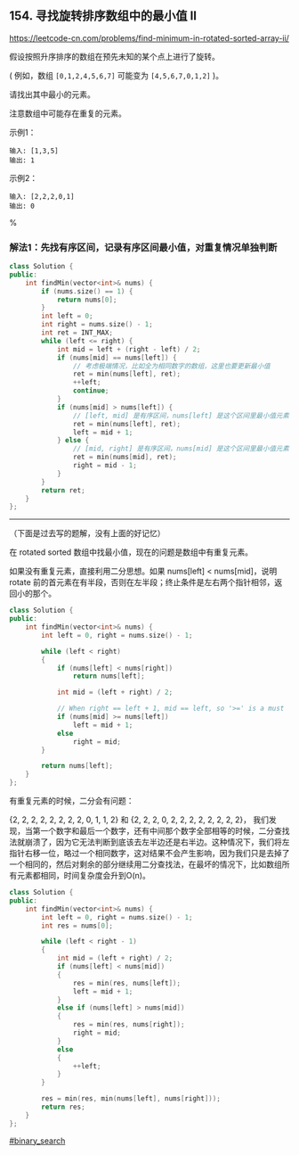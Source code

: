 ## 154. 寻找旋转排序数组中的最小值 II

https://leetcode-cn.com/problems/find-minimum-in-rotated-sorted-array-ii/

假设按照升序排序的数组在预先未知的某个点上进行了旋转。

( 例如，数组 `[0,1,2,4,5,6,7]` 可能变为 `[4,5,6,7,0,1,2]` )。

请找出其中最小的元素。

注意数组中可能存在重复的元素。

示例1：

```
输入: [1,3,5]
输出: 1
```

示例2：

```
输入: [2,2,2,0,1]
输出: 0
```

%

### 解法1：先找有序区间，记录有序区间最小值，对重复情况单独判断

```cpp
class Solution {
public:
    int findMin(vector<int>& nums) {
        if (nums.size() == 1) {
            return nums[0];
        }
        int left = 0;
        int right = nums.size() - 1;
        int ret = INT_MAX;
        while (left <= right) {
            int mid = left + (right - left) / 2;
            if (nums[mid] == nums[left]) {
                // 考虑极端情况，比如全为相同数字的数组，这里也要更新最小值
                ret = min(nums[left], ret);
                ++left;
                continue;
            }
            if (nums[mid] > nums[left]) {
                // [left, mid] 是有序区间，nums[left] 是这个区间里最小值元素
                ret = min(nums[left], ret);
                left = mid + 1;
            } else {
                // [mid, right] 是有序区间，nums[mid] 是这个区间里最小值元素
                ret = min(nums[mid], ret);
                right = mid - 1;
            }
        }
        return ret;
    }
};
```

---

（下面是过去写的题解，没有上面的好记忆）

在 rotated sorted 数组中找最小值，现在的问题是数组中有重复元素。

如果没有重复元素，直接利用二分思想。如果 nums[left] < nums[mid]，说明 rotate 前的首元素在有半段，否则在左半段；终止条件是左右两个指针相邻，返回小的那个。

```cpp
class Solution {
public:
    int findMin(vector<int>& nums) {
        int left = 0, right = nums.size() - 1;

        while (left < right)
        {
            if (nums[left] < nums[right])
                return nums[left];

            int mid = (left + right) / 2;

			// When right == left + 1, mid == left, so '>=' is a must
            if (nums[mid] >= nums[left])
                left = mid + 1;
            else
                right = mid;
        }

        return nums[left];
    }
};
```

有重复元素的时候，二分会有问题：

{2, 2, 2, 2, 2, 2, 2, 2, 0, 1, 1, 2} 和 {2, 2, 2, 0, 2, 2, 2, 2, 2, 2, 2, 2}， 我们发现，当第一个数字和最后一个数字，还有中间那个数字全部相等的时候，二分查找法就崩溃了，因为它无法判断到底该去左半边还是右半边。这种情况下，我们将左指针右移一位，略过一个相同数字，这对结果不会产生影响，因为我们只是去掉了一个相同的，然后对剩余的部分继续用二分查找法，在最坏的情况下，比如数组所有元素都相同，时间复杂度会升到O(n)。

```cpp
class Solution {
public:
    int findMin(vector<int>& nums) {
        int left = 0, right = nums.size() - 1;
        int res = nums[0];

        while (left < right - 1)
        {
            int mid = (left + right) / 2;
            if (nums[left] < nums[mid])
            {
                res = min(res, nums[left]);
                left = mid + 1;
            }
            else if (nums[left] > nums[mid])
            {
                res = min(res, nums[right]);
                right = mid;
            }
            else
            {
                ++left;
            }
        }

        res = min(res, min(nums[left], nums[right]));
        return res;
    }
};
```

[#binary_search]()